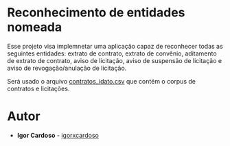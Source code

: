 # Reconhecimento de entidades nomeada

Esse projeto visa implemnetar uma aplicação capaz de reconhecer todas as seguintes entidades: extrato de
contrato, extrato de convênio, aditamento de extrato de contrato, aviso de licitação,
aviso de suspensão de licitação e aviso de revogação/anulação de licitação.

Será usado o arquivo [contratos_idato.csv](docs/contratos_idato.csv) que contém o corpus de contratos e licitações.

# Autor
* **Igor Cardoso** - [igorxcardoso](https://github.com/igorxcardoso)